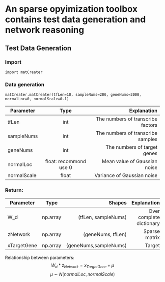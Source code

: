 # An sparse opyimization toolbox contains test data generation and network reasoning

## Test Data Generation

### **Import**

```{python}
import matCreater
```

### **Data generation**

```{python}
matCreater.matCreater(tfLen=10, sampleNums=200, geneNums=2000, normalLoc=0, normalScale=0.1)
```
| Parameter  |      Type      |  Explanation|
|----------|:-------------:|------:|
| tfLen|  int | The numbers of transcribe factors|
| sampleNums|    int  |  The numbers of transcribe samples  |
|geneNums | int|   The numbers of target genes  |
|normalLoc | float: recommond use 0|  Mean value of Gaussian noise  |
|normalScale | float|   Variance of Gaussian noise|

### **Return:**
| Parameter  |      Type      | Shapes| Explanation|
|----------|:-------------:|------:|------:|
| W_d|  np.array | (tfLen, sampleNums)|Over complete dictionary|
| zNetwork|    np.array  | (geneNums, tfLen)| Sparse matrix  |
|xTargetGene | np.array| (geneNums,sampleNums)|  Target   |


Relationship between parameters:
$$W_d*z_{Network} = x_{TargetGene}+\mu$$
$$\mu \sim N(normalLoc, normalScale)$$